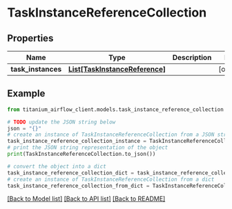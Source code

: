 # TaskInstanceReferenceCollection


## Properties

Name | Type | Description | Notes
------------ | ------------- | ------------- | -------------
**task_instances** | [**List[TaskInstanceReference]**](TaskInstanceReference.md) |  | [optional] 

## Example

```python
from titanium_airflow_client.models.task_instance_reference_collection import TaskInstanceReferenceCollection

# TODO update the JSON string below
json = "{}"
# create an instance of TaskInstanceReferenceCollection from a JSON string
task_instance_reference_collection_instance = TaskInstanceReferenceCollection.from_json(json)
# print the JSON string representation of the object
print(TaskInstanceReferenceCollection.to_json())

# convert the object into a dict
task_instance_reference_collection_dict = task_instance_reference_collection_instance.to_dict()
# create an instance of TaskInstanceReferenceCollection from a dict
task_instance_reference_collection_from_dict = TaskInstanceReferenceCollection.from_dict(task_instance_reference_collection_dict)
```
[[Back to Model list]](../README.md#documentation-for-models) [[Back to API list]](../README.md#documentation-for-api-endpoints) [[Back to README]](../README.md)


